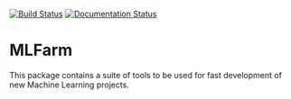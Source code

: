 [![Build Status](https://dev.azure.com/mlfarm/mlfarm/_apis/build/status/MLFarm.CI.Test?branchName=master)](https://dev.azure.com/mlfarm/mlfarm/_build/latest?definitionId=1&branchName=master) [![Documentation Status](https://readthedocs.org/projects/mlfarm/badge/?version=latest)](https://mlfarm.readthedocs.io/en/latest/?badge=latest)

# MLFarm

This package contains a suite of tools to be used for fast development of new Machine Learning projects.